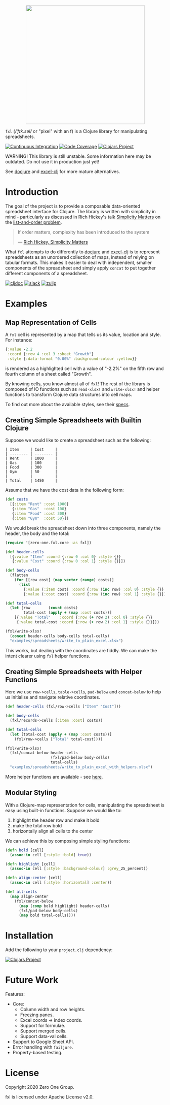 <p align="center">
    <img src="logo/fxl.png" width="375px">
</p>

`fxl` (*/ˈfɪk.səl/* or "pixel" with an f) is a Clojure library for manipulating spreadsheets.

[![Continuous Integration](https://github.com/zero-one-group/fxl/workflows/Continuous%20Integration/badge.svg?branch=develop)](https://github.com/zero-one-group/fxl/commits/develop)
[![Code Coverage](https://codecov.io/gh/zero-one-group/fxl/branch/develop/graph/badge.svg)](https://codecov.io/gh/zero-one-group/fxl)
[![Clojars Project](https://img.shields.io/clojars/v/zero.one/fxl.svg)](http://clojars.org/zero.one/fxl)

WARNING! This library is still unstable. Some information here may be outdated. Do not use it in production just yet!

See [docjure](https://github.com/mjul/docjure) and [excel-clj](https://github.com/matthewdowney/excel-clj) for more mature alternatives.

# Introduction

The goal of the project is to provide a composable data-oriented spreadsheet interface for Clojure. The library is written with simplicity in mind - particularly as discussed in Rich Hickey's talk [Simplicity Matters](https://www.youtube.com/watch?v=rI8tNMsozo0) on the [list-and-order problem](https://youtu.be/rI8tNMsozo0?t=1448).

<blockquote>
    <p> 
        If order matters, complexity has been introduced to the system
    </p>
    &mdash;
    <a href="https://youtu.be/rI8tNMsozo0">
        Rich Hickey, Simplicity Matters
    </a>
</blockquote>

What `fxl` attempts to do differently to [docjure](https://github.com/mjul/docjure) and [excel-clj](https://github.com/matthewdowney/excel-clj/tree/master/src/excel_clj) is to represent spreadsheets as an unordered collection of maps, instead of relying on tabular formats. This makes it easier to deal with independent, smaller components of the spreadsheet and simply apply `concat` to put together different components of a spreadsheet.

[![cljdoc](https://cljdoc.org/badge/zero.one/fxl)](https://cljdoc.org/d/zero.one/fxl/CURRENT)
[![slack](https://badgen.net/badge/-/clojurians%2Ffxl?icon=slack&label)](https://clojurians.slack.com/messages/fxl/)
[![zulip](https://img.shields.io/badge/zulip-clojurians%2Ffxl-brightgreen.svg)](https://clojurians.zulipchat.com/#narrow/stream/257213-fxl)

# Examples

## Map Representation of Cells

A `fxl` cell is represented by a map that tells us its value, location and style. For instance:

```clojure
{:value -2.2
 :coord {:row 4 :col 3 :sheet "Growth"}
 :style {:data-format "0.00%" :background-colour :yellow}}
```

is rendered as a highlighted cell with a value of "-2.2%" on the fifth row and fourth column of a sheet called "Growth".

By knowing cells, you know almost all of `fxl`! The rest of the library is composed of IO functions such as `read-xlsx!` and `write-xlsx!` and helper functions to transform Clojure data structures into cell maps.

To find out more about the available styles, see their [specs](https://gitlab.com/zero-one-open-source/fxl/-/blob/develop/src/zero_one/fxl/specs.clj).

## Creating Simple Spreadsheets with Builtin Clojure

Suppose we would like to create a spreadsheet such as the following:

```
| Item     | Cost     |
| -------- | -------- |
| Rent     | 1000     |
| Gas      | 100      |
| Food     | 300      |
| Gym      | 50       |
|          |          |
| Total    | 1450     |
```

Assume that we have the cost data in the following form:

``` clojure
(def costs
  [{:item "Rent" :cost 1000}
   {:item "Gas"  :cost 100}
   {:item "Food" :cost 300}
   {:item "Gym"  :cost 50}])
```

We would break the spreadsheet down into three components, namely the header, the body and the total:

``` clojure
(require '[zero-one.fxl.core :as fxl])

(def header-cells
  [{:value "Item" :coord {:row 0 :col 0} :style {}}
   {:value "Cost" :coord {:row 0 :col 1} :style {}}])

(def body-cells
  (flatten
    (for [[row cost] (map vector (range) costs)]
      (list
        {:value (:item cost) :coord {:row (inc row) :col 0} :style {}}
        {:value (:cost cost) :coord {:row (inc row) :col 1} :style {}}))))

(def total-cells
  (let [row        (count costs)
        total-cost (apply + (map :cost costs))]
    [{:value "Total"    :coord {:row (+ row 2) :col 0} :style {}}
     {:value total-cost :coord {:row (+ row 2) :col 1} :style {}}]))

(fxl/write-xlsx!
  (concat header-cells body-cells total-cells)
  "examples/spreadsheets/write_to_plain_excel.xlsx")
```

This works, but dealing with the coordinates are fiddly. We can make the intent clearer using `fxl` helper functions.

## Creating Simple Spreadsheets with Helper Functions

Here we use `row->cells`, `table->cells`, `pad-below` and `concat-below` to help us initialise and navigate relative coordinates.

``` clojure
(def header-cells (fxl/row->cells ["Item" "Cost"]))

(def body-cells
  (fxl/records->cells [:item :cost] costs))

(def total-cells
  (let [total-cost (apply + (map :cost costs))]
    (fxl/row->cells ["Total" total-cost])))

(fxl/write-xlsx!
  (fxl/concat-below header-cells
                    (fxl/pad-below body-cells)
                    total-cells)
  "examples/spreadsheets/write_to_plain_excel_with_helpers.xlsx")
```

More helper functions are available - see [here](https://github.com/zero-one-group/fxl/blob/develop/src/zero_one/fxl/core.clj).

## Modular Styling

With a Clojure-map representation for cells, manipulating the spreadsheet is easy using built-in functions. Suppose we would like to:

1. highlight the header row and make it bold
2. make the total row bold
2. horizontally align all cells to the center

We can achieve this by composing simple styling functions:

``` clojure
(defn bold [cell]
  (assoc-in cell [:style :bold] true))

(defn highlight [cell]
  (assoc-in cell [:style :background-colour] :grey_25_percent))

(defn align-center [cell]
  (assoc-in cell [:style :horizontal] :center))

(def all-cells
  (map align-center
    (fxl/concat-below
      (map (comp bold highlight) header-cells)
      (fxl/pad-below body-cells)
      (map bold total-cells))))
```

# Installation

Add the following to your `project.clj` dependency:

[![Clojars Project](https://clojars.org/zero.one/fxl/latest-version.svg)](http://clojars.org/zero.one/fxl)

# Future Work

Features:
- Core:
    - Column width and row heights.
    - Freezing panes.
    - Excel coords -> index coords.
    - Support for formulae.
    - Support merged cells.
    - Support data-val cells.
- Support to Google Sheet API.
- Error handling with `failjure`.
- Property-based testing.

# License

Copyright 2020 Zero One Group.

fxl is licensed under Apache License v2.0.
